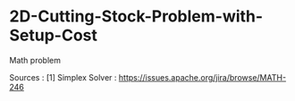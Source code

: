 # 2D-Cutting-Stock-Problem-with-Setup-Cost
Math problem


Sources :
[1] Simplex Solver : https://issues.apache.org/jira/browse/MATH-246
